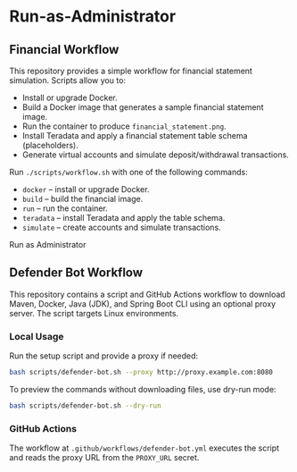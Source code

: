 # Run-as-Administrator

## Financial Workflow

This repository provides a simple workflow for financial statement simulation.
Scripts allow you to:

- Install or upgrade Docker.
- Build a Docker image that generates a sample financial statement image.
- Run the container to produce `financial_statement.png`.
- Install Teradata and apply a financial statement table schema (placeholders).
- Generate virtual accounts and simulate deposit/withdrawal transactions.

Run `./scripts/workflow.sh` with one of the following commands:

- `docker` – install or upgrade Docker.
- `build` – build the financial image.
- `run` – run the container.
- `teradata` – install Teradata and apply the table schema.
- `simulate` – create accounts and simulate transactions.

Run as Administrator

## Defender Bot Workflow

This repository contains a script and GitHub Actions workflow to download Maven, Docker, Java (JDK), and Spring Boot CLI using an optional proxy server. The script targets Linux environments.

### Local Usage

Run the setup script and provide a proxy if needed:

```bash
bash scripts/defender-bot.sh --proxy http://proxy.example.com:8080
```

To preview the commands without downloading files, use dry-run mode:

```bash
bash scripts/defender-bot.sh --dry-run
```

### GitHub Actions

The workflow at `.github/workflows/defender-bot.yml` executes the script and reads the proxy URL from the `PROXY_URL` secret.

